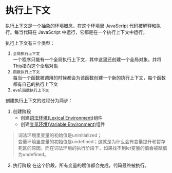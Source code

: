 # 执行上下文
执行上下文是一个抽象的环境概念，在这个环境里 JavaScript 代码被解释和执行。每当代码在 JavaScript 中运行，它都是在一个执行上下文中运行。

执行上下文有三个类型：
1. `全局执行上下文`    
一个程序只能有一个全局执行上下文，其中这里还创建一个全局对象，并将This指向这个全局对象
2. `函数执行上下文`    
每当一个函数被调用的时候都会为该函数创建一个新的执行上下文，每个函数都有自己的执行上下文
3. `eval函数执行上下文`    

创建执行上下文的过程分为两步：
1. 创建阶段
    - 创建[词法环境(Lexical Environment)](../词法环境)组件
    - 创建[变量环境(Variable Environment)](../变量环境)组件
> 词法环境里变量的初始值是uninitialized；   
> 变量环境里变量的初始值是undefined；这就是为什么会有变量提升和暂存死区的原因，而在词法环境的执行阶段下，如果找不到let变量的值会被赋值为undefined。
2. 执行阶段
在这个阶段，所有变量的赋值都会完成，代码最终被执行。
